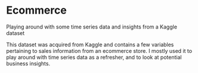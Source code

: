 # Ecommerce
Playing around with some time series data and insights from a Kaggle dataset


This dataset was acquired from Kaggle and contains a few variables pertaining to sales information from an ecommerce store.
I mostly used it to play around with time series data as a refresher, and to look at potential business insights.

